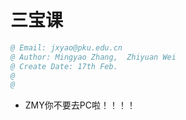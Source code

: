 # 三宝课

```s
@ Email: jxyao@pku.edu.cn
@ Author: Mingyao Zhang,  Zhiyuan Wei
@ Create Date: 17th Feb.   
@ 
@
```

- ZMY你不要去PC啦！！！！